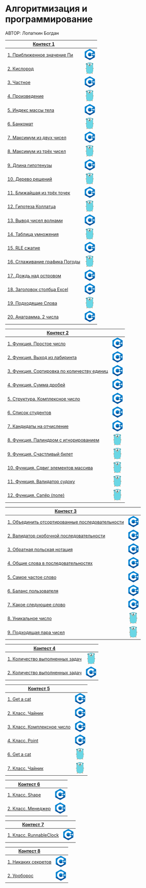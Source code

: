 # Алгоритмизация и программирование

АВТОР: Лопаткин Богдан

|[Контест 1](https://contest.yandex.ru/contest/52142/problems/) |  |
| --- | :-: |
| [1. Приближенное значение Пи](./contest_01/01)    | ![](./img/cpp.png) |
| [2. Кислород](./contest_01/02)                    |  ![](./img/go.png) |
| [3. Частное](./contest_01/03)                     | ![](./img/cpp.png) |
| [4. Произведение](./contest_01/04)                | ![](./img/go.png)  |
| [5. Индекс массы тела](./contest_01/05)           | ![](./img/cpp.png) |
| [6. Банкомат](./contest_01/06)                    | ![](./img/go.png)  |
| [7. Максимум из двух чисел](./contest_01/07)      | ![](./img/cpp.png) |
| [8. Максимум из трёх чисел](./contest_01/08)      | ![](./img/go.png)  |
| [9. Длина гипотенузы](./contest_01/09)            | ![](./img/cpp.png) |
| [10. Дерево решений](./contest_01/10)             | ![](./img/go.png)  |
| [11. Ближайшая из трёх точек](./contest_01/11)    | ![](./img/cpp.png) |
| [12. Гипотеза Коллатца](./contest_01/12)          | ![](./img/go.png)  |
| [13. Вывод чисел волнами](./contest_01/13)        | ![](./img/cpp.png) |
| [14. Таблица умножения](./contest_01/14)          | ![](./img/go.png)  |
| [15. RLE сжатие](./contest_01/15)                 | ![](./img/cpp.png) |
| [16. Сглаживание графика Погоды](./contest_01/16) | ![](./img/go.png)  |
| [17. Дождь над островом](./contest_01/17)         | ![](./img/cpp.png) |
| [18. Заголовок столбца Excel](./contest_01/18)    | ![](./img/cpp.png) |
| [19. Подходящие Слова](./contest_01/19)           | ![](./img/go.png)  |
| [20. Анаграмма. 2 числа](./contest_01/20)         | ![](./img/cpp.png) |

|[Контест 2](https://contest.yandex.ru/contest/52676/problems/) |  |
| --- | :-: |
| [1. Функция. Простое число](./contest_02/01)      | ![](./img/cpp.png) |
| [2. Функция. Выход из лабиринта](./contest_02/02) |  ![](./img/cpp.png) |
| [3. Функция. Сортировка по количеству единиц](./contest_02/03) | ![](./img/cpp.png) |
| [4. Функция. Сумма дробей](./contest_02/04) | ![](./img/cpp.png) |
| [5. Структура. Комплексное число](./contest_02/05) | ![](./img/cpp.png) |
| [6. Список студентов](./contest_02/06) | ![](./img/cpp.png) |
| [7. Кандидаты на отчисление](./contest_02/07) | ![](./img/cpp.png) |
| [8. Функция. Палиндром с игнорированием](./contest_02/08) | ![](./img/go.png) |
| [9. Функция. Счастливый билет](./contest_02/09) | ![](./img/go.png) |
| [10. Функция. Сдвиг элементов массива](./contest_02/10) | ![](./img/go.png) |
| [11. Функция. Валидатор судоку](./contest_02/11) | ![](./img/go.png) |
| [12. Функция. Сапёр (поле)](./contest_02/12) | ![](./img/go.png) |

|[Контест 3](https://contest.yandex.ru/contest/53504/problems/) |  |
| --- | :-: |
| [1. Объединить отсортированные последовательности](./contest_03/01) | ![](./img/cpp.png) |
| [2. Валидатор скобочной последовательности](./contest_03/02) |  ![](./img/cpp.png) |
| [3. Обратная польская нотация](./contest_02/03) | ![](./img/cpp.png) |
| [4. Общие слова в последовательностях](./contest_03/04) | ![](./img/cpp.png) |
| [5. Самое частое слово](./contest_03/05) | ![](./img/cpp.png) |
| [6. Баланс пользователя](./contest_03/06) | ![](./img/cpp.png) |
| [7. Какое следующее слово](./contest_03/07) | ![](./img/cpp.png) |
| [8. Уникальное число](./contest_03/08) | ![](./img/go.png) |
| [9. Подходящая пара чисел](./contest_03/09) | ![](./img/go.png) |

|[Контест 4](https://contest.yandex.ru/contest/54625/problems/) |  |
| --- | :-: |
| [1. Количество выполненных задач](./contest_04/01) | ![](./img/go.png) |
| [2. Количество выполненных задач](./contest_04/02) |  ![](./img/cpp.png) |

|[Контест 5](https://contest.yandex.ru/contest/55465/problems/) |  |
| --- | :-: |
| [1. Get a cat](./contest_05/01) | ![](./img/cpp.png) |
| [2. Класс. Чайник](./contest_05/02) |  ![](./img/cpp.png) |
| [3. Класс. Комплексное число](./contest_05/03) | ![](./img/cpp.png) |
| [4. Класс. Point](./contest_05/04) | ![](./img/cpp.png) |
| [6. Get a cat](./contest_05/06) | ![](./img/go.png) |
| [7. Класс. Чайник](./contest_05/07) | ![](./img/go.png) |

|[Контест 6](https://contest.yandex.ru/contest/55918/problems/) |  |
| --- | :-: |
| [1. Класс. Shape](./contest_06/01) | ![](./img/cpp.png) |
| [2. Класс. Менеджер](./contest_06/02) |  ![](./img/cpp.png) |

|[Контест 7](https://contest.yandex.ru/contest/56824/problems/) |  |
| --- | :-: |
| [1. Класс. RunnableСlock](./contest_07/01) | ![](./img/cpp.png) |

|[Контест 8](https://contest.yandex.ru/contest/57296/problems/) |  |
| --- | :-: |
| [1. Никаких секретов](./contest_08/01) | ![](./img/cpp.png) |
| [2. Уроборос](./contest_08/02) | ![](./img/cpp.png) |
